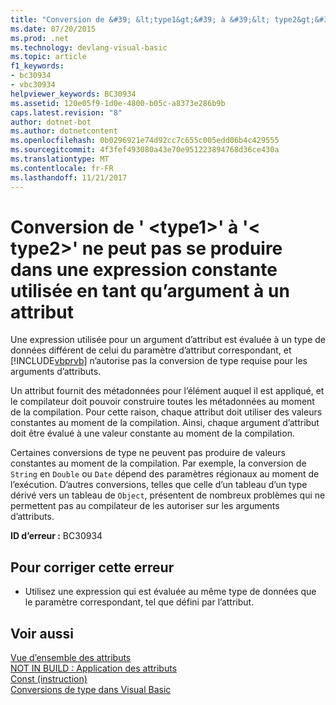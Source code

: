 ```yaml
---
title: "Conversion de &#39; &lt;type1&gt;&#39; à &#39;&lt; type2&gt;&#39; ne peut pas se produire dans une expression constante utilisée en tant qu’argument à un attribut"
ms.date: 07/20/2015
ms.prod: .net
ms.technology: devlang-visual-basic
ms.topic: article
f1_keywords:
- bc30934
- vbc30934
helpviewer_keywords: BC30934
ms.assetid: 120e05f9-1d0e-4800-b05c-a8373e286b9b
caps.latest.revision: "8"
author: dotnet-bot
ms.author: dotnetcontent
ms.openlocfilehash: 0b0296921e74d92cc7c655c005edd06b4c429555
ms.sourcegitcommit: 4f3fef493080a43e70e951223894768d36ce430a
ms.translationtype: MT
ms.contentlocale: fr-FR
ms.lasthandoff: 11/21/2017
---
```

# <a name="conversion-from-39lttype1gt39-to-39lttype2gt39-cannot-occur-in-a-constant-expression-used-as-an-argument-to-an-attribute"></a>Conversion de &#39; &lt;type1&gt;&#39; à &#39;&lt; type2&gt;&#39; ne peut pas se produire dans une expression constante utilisée en tant qu’argument à un attribut
Une expression utilisée pour un argument d’attribut est évaluée à un type de données différent de celui du paramètre d’attribut correspondant, et [!INCLUDE[vbprvb](~/includes/vbprvb-md.md)] n’autorise pas la conversion de type requise pour les arguments d’attributs.  
  
 Un attribut fournit des métadonnées pour l’élément auquel il est appliqué, et le compilateur doit pouvoir construire toutes les métadonnées au moment de la compilation. Pour cette raison, chaque attribut doit utiliser des valeurs constantes au moment de la compilation. Ainsi, chaque argument d’attribut doit être évalué à une valeur constante au moment de la compilation.  
  
 Certaines conversions de type ne peuvent pas produire de valeurs constantes au moment de la compilation. Par exemple, la conversion de `String` en `Double` ou `Date` dépend des paramètres régionaux au moment de l’exécution. D’autres conversions, telles que celle d’un tableau d’un type dérivé vers un tableau de `Object`, présentent de nombreux problèmes qui ne permettent pas au compilateur de les autoriser sur les arguments d’attributs.  
  
 **ID d’erreur :** BC30934  
  
## <a name="to-correct-this-error"></a>Pour corriger cette erreur  
  
-   Utilisez une expression qui est évaluée au même type de données que le paramètre correspondant, tel que défini par l’attribut.  
  
## <a name="see-also"></a>Voir aussi  
 [Vue d’ensemble des attributs](~/docs/visual-basic/programming-guide/concepts/attributes/index.md)  
 [NOT IN BUILD : Application des attributs](http://msdn.microsoft.com/en-us/2b1703ed-4437-49b3-bc0b-568094324f47)  
 [Const (instruction)](../../visual-basic/language-reference/statements/const-statement.md)  
 [Conversions de type dans Visual Basic](../../visual-basic/programming-guide/language-features/data-types/type-conversions.md)
